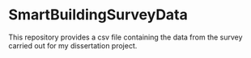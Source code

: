 # SmartBuildingSurveyData

This repository provides a csv file containing the data from the survey carried out for my dissertation project.
